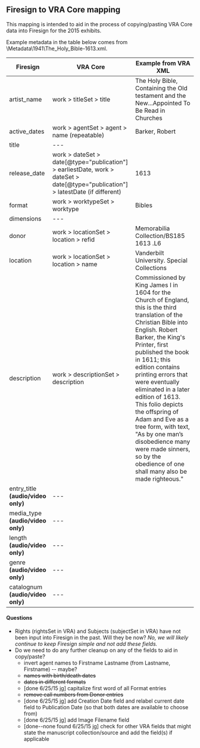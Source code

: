 ## Firesign to VRA Core mapping

This mapping is intended to aid in the process of copying/pasting VRA Core data into Firesign for the 2015 exhibits.

Example metadata in the table below comes from \Metadata\1941\The_Holy_Bible-1613.xml.

| Firesign       | VRA Core                        | Example from VRA XML |
|----------------|---------------------------------|----------------------|
| artist_name                         | work > titleSet > title         | The Holy Bible, Containing the Old testament and the New...Appointed To Be Read in Churches |
| active_dates                        | work > agentSet > agent > name (repeatable)  | Barker, Robert |
| title                               | ---  | |
| release_date                        | work > dateSet > date[@type="publication"] > earliestDate, work > dateSet > date[@type="publication"] > latestDate (if different)   | 1613 |
| format                              | work > worktypeSet > worktype   | Bibles |
| dimensions                          | ---  | 
| donor                               | work > locationSet > location > refid   | Memorabilia Collection/BS185 1613 .L6 |
| location                            | work > locationSet > location > name   | Vanderbilt University. Special Collections |
| description                         | work > descriptionSet > description   | Commissioned by King James I in 1604 for the Church of England, this is the third translation of the Christian Bible into English. Robert Barker, the King's Printer, first published the book in 1611; this edition contains printing errors that were eventually eliminated in a later edition of 1613. This folio depicts the offspring of Adam and Eve as a tree form, with text, "As by one man’s disobedience many were made sinners, so by the obedience of one shall many also be made righteous." |
| entry_title **(audio/video only)**  | ---   |  |
| media_type  **(audio/video only)**  | ---   |  |
| length **(audio/video only)**       | ---   |  |
| genre **(audio/video only)**        | ---   |  |
| catalognum **(audio/video only)**   | ---   |  |


#### Questions
* Rights (rightsSet in VRA) and Subjects (subjectSet in VRA) have not been input into Firesign in the past. Will they be now? *No, we will likely continue to keep Firesign simple and not add these fields.*
* Do we need to do any further cleanup on any of the fields to aid in copy/paste?
    - invert agent names to Firstname Lastname (from Lastname, Firstname) -- maybe?
    - ~~names with birth/death dates~~ 
    - ~~dates in different formats~~ 
    - [done 6/25/15 jg] capitalize first word of all Format entries
    - ~~remove call numbers from Donor entries~~ 
    - [done 6/25/15 jg] add Creation Date field and relabel current date field to Publication Date (so that both dates are available to choose from)
    - [done 6/25/15 jg] add Image Filename field
    - [done--none found 6/25/15 jg] check for other VRA fields that might state the manuscript collection/source and add the field(s) if applicable

